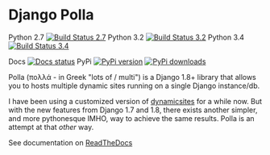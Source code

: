 # Django Polla

Python 2.7 [![Build Status 2.7](http://jenkins.lasolution.be/buildStatus/icon?job=Polla/PYTHON=System-CPython-2.7)](http://jenkins.lasolution.be/view/Levit/job/Polla/PYTHON=System-CPython-2.7)
Python 3.2 [![Build Status 3.2](http://jenkins.lasolution.be/buildStatus/icon?job=Polla/PYTHON=System-CPython-3.2)](http://jenkins.lasolution.be/view/Levit/job/Polla/PYTHON=System-CPython-3.2/)
Python 3.4 [![Build Status 3.4](http://jenkins.lasolution.be/buildStatus/icon?job=Polla/PYTHON=CPython-3.4)](http://jenkins.lasolution.be/view/Levit/job/Polla/PYTHON=CPython-3.4/)


Docs [![Docs status](https://readthedocs.org/projects/django-polla/badge/?version=latest)](https://readthedocs.org/projects/django-polla/badge/?version=latest)
PyPi [![PyPi version](https://pypip.in/v/polla/badge.png)](https://crate.io/packages/polla/)
[![PyPi downloads](https://pypip.in/d/polla/badge.png)](https://crate.io/packages/polla/)


Polla (πολλά - in Greek "lots of / multi") is a Django 1.8+ library that allows you to hosts multiple dynamic sites running on a single Django instance/db.

I have been using a customized version of [dynamicsites](https://bitbucket.org/uysrc/django-dynamicsites/overview) for a while now. But with the new features from Django 1.7 and 1.8, there exists another simpler, and more pythonesque IMHO, way to achieve the same results. Polla is an attempt at that *other* way.


See documentation on [ReadTheDocs](http://django-polla.readthedocs.org/en/latest/)
